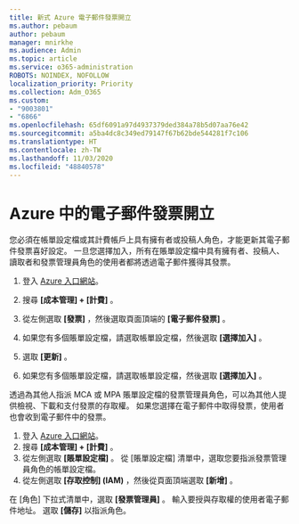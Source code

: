 ```yaml
---
title: 新式 Azure 電子郵件發票開立
ms.author: pebaum
author: pebaum
manager: mnirkhe
ms.audience: Admin
ms.topic: article
ms.service: o365-administration
ROBOTS: NOINDEX, NOFOLLOW
localization_priority: Priority
ms.collection: Adm_O365
ms.custom:
- "9003801"
- "6866"
ms.openlocfilehash: 65df6091a97d4937379ded384a78b5d07aa76e42
ms.sourcegitcommit: a5ba4dc8c349ed79147f67b62bde544281f7c106
ms.translationtype: HT
ms.contentlocale: zh-TW
ms.lasthandoff: 11/03/2020
ms.locfileid: "48840578"
---
```

# <a name="email-invoicing-in-azure"></a>Azure 中的電子郵件發票開立

您必須在帳單設定檔或其計費帳戶上具有擁有者或投稿人角色，才能更新其電子郵件發票喜好設定。 一旦您選擇加入，所有在賬單設定檔中具有擁有者、投稿人、讀取者和發票管理員角色的使用者都將透過電子郵件獲得其發票。

1. 登入 [Azure 入口網站](https://portal.azure.com/)。
2. 搜尋 **[成本管理] + [計費]** 。
3. 從左側選取 **[發票]** ，然後選取頁面頂端的 **[電子郵件發票]** 。
4. 如果您有多個賬單設定檔，請選取帳單設定檔，然後選取 **[選擇加入]** 。

5. 選取 **[更新]** 。
6. 如果您有多個賬單設定檔，請選取帳單設定檔，然後選取 **[選擇加入]** 。

透過為其他人指派 MCA 或 MPA 賬單設定檔的發票管理員角色，可以為其他人提供檢視、下載和支付發票的存取權。 如果您選擇在電子郵件中取得發票，使用者也會收到電子郵件中的發票。

1. 登入 [Azure 入口網站](https://portal.azure.com/)。
2. 搜尋 **[成本管理] + [計費]** 。
3. 從左側選取 **[賬單設定檔]** 。 從 [賬單設定檔] 清單中，選取您要指派發票管理員角色的帳單設定檔。
4. 從左側選取 **[存取控制] (IAM)** ，然後從頁面頂端選取 **[新增]** 。

在 [角色] 下拉式清單中，選取 **[發票管理員]** 。 輸入要授與存取權的使用者電子郵件地址。 選取 **[儲存]** 以指派角色。
